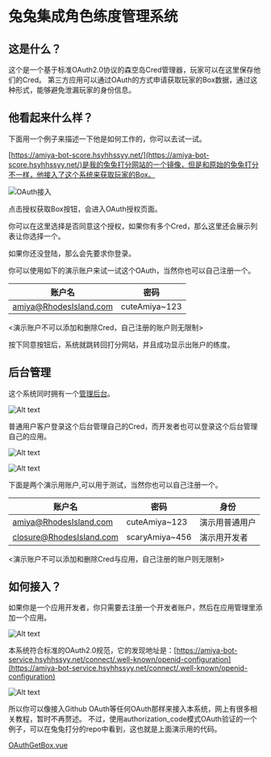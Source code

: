 # 兔兔集成角色练度管理系统

## 这是什么？

这个是一个基于标准OAuth2.0协议的森空岛Cred管理器，玩家可以在这里保存他们的Cred。
第三方应用可以通过OAuth的方式申请获取玩家的Box数据，通过这种形式，能够避免泄漏玩家的身份信息。

## 他看起来什么样？

下面用一个例子来描述一下他是如何工作的，你可以去试一试。

[https://amiya-bot-score.hsyhhssyy.net/](https://amiya-bot-score.hsyhhssyy.net/)是我的兔兔打分网站的一个镜像，但是和原始的兔兔打分不一样，他接入了这个系统来获取玩家的Box。

![OAuth接入](images/image-1.png)

点击授权获取Box按钮，会进入OAuth授权页面。

你可以在这里选择是否同意这个授权，如果你有多个Cred，那么这里还会展示列表让你选择一个。

如果你还没登陆，那么会先要求你登录。

你可以使用如下的演示账户来试一试这个OAuth，当然你也可以自己注册一个。

|  账户名   | 密码  |
|  ----  | ----  |
| amiya@RhodesIsland.com   | cuteAmiya~123 |

<演示账户不可以添加和删除Cred，自己注册的账户则无限制>

按下同意按钮后，系统就跳转回打分网站，并且成功显示出账户的练度。

## 后台管理

这个系统同时拥有一个[管理后台](https://amiya-bot-service.hsyhhssyy.net/)。

![Alt text](images/image-2.png)

普通用户客户登录这个后台管理自己的Cred，而开发者也可以登录这个后台管理自己的应用。

![Alt text](images/image-4.png)

![Alt text](images/image-3.png)

下面是两个演示用账户,可以用于测试，当然你也可以自己注册一个。

|  账户名   | 密码  | 身份  |
|  ----  | ----  | ----   |
| amiya@RhodesIsland.com   | cuteAmiya~123 | 演示用普通用户 |
| closure@RhodesIsland.com   | scaryAmiya~456 | 演示用开发者 |

<演示账户不可以添加和删除Cred与应用，自己注册的账户则无限制>

## 如何接入？

如果你是一个应用开发者，你只需要去注册一个开发者账户，然后在应用管理里添加一个应用。

![Alt text](images/image-5.png)

本系统符合标准的OAuth2.0规范，它的发现地址是：[https://amiya-bot-service.hsyhhssyy.net/connect/.well-known/openid-configuration](https://amiya-bot-service.hsyhhssyy.net/connect/.well-known/openid-configuration)

![Alt text](images/image-6.png)

所以你可以像接入Github OAuth等任何OAuth那样来接入本系统，网上有很多相关教程，暂时不再赘述。
不过，使用authorization_code模式OAuth验证的一个例子，可以在兔兔打分的repo中看到，这也就是上面演示用的代码。

[OAuthGetBox.vue](https://github.com/hsyhhssyy/amiyabot-player-rating-standalone/blob/master/src/views/OAuthGetBox.vue)